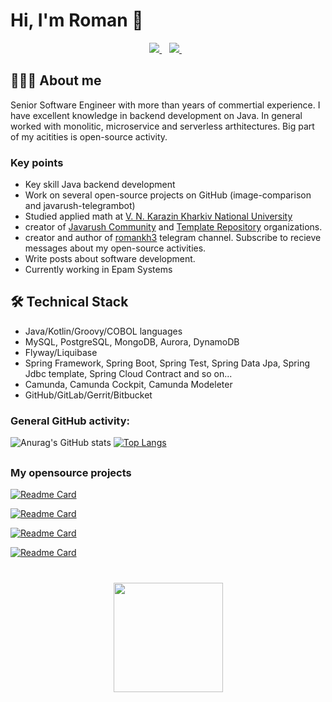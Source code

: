 # Hi, I'm Roman 👋
<p align='center'>
 
  <a href="https://www.linkedin.com/in/romankh3/">
    <img src="https://img.shields.io/badge/linkedin-%230077B5.svg?&style=for-the-badge&logo=linkedin&logoColor=white" />
  </a>&nbsp;&nbsp;
  <a href="https://t.me/joinchat/SpqRPBFo_sM6qm05">
    <img src="https://img.shields.io/badge/Telegram-2CA5E0?style=for-the-badge&logo=telegram&logoColor=white" />        
  </a>&nbsp;&nbsp;
</p>

## 👨🏻‍💻 About me
Senior Software Engineer with more than years of commertial experience. I have excellent knowledge in backend development on Java.
In general worked with monolitic, microservice and serverless arthitectures. Big part of my acitities is open-source activity.

### Key points
*   Key skill Java backend development
*   Work on several open-source projects on GitHub (image-comparison and javarush-telegrambot)
*   Studied applied math at [V. N. Karazin Kharkiv National University](https://www.linkedin.com/school/v.-n.-karazin-kharkiv-national-university/)
*   creator of [Javarush Community](https://github.com/javarushcommunity) and [Template Repository](https://github.com/template-repository) organizations.
*   creator and author of [romankh3](https://t.me/romankh3) telegram channel. Subscribe to recieve messages about my open-source activities.
*   Write posts about software development.
*   Currently working in Epam Systems

## 🛠 Technical Stack
*   Java/Kotlin/Groovy/COBOL languages
*   MySQL, PostgreSQL, MongoDB, Aurora, DynamoDB
*   Flyway/Liquibase
*   Spring Framework, Spring Boot, Spring Test, Spring Data Jpa, Spring Jdbc template, Spring Cloud Contract and so on...
*   Camunda, Camunda Cockpit, Camunda Modeleter
*   GitHub/GitLab/Gerrit/Bitbucket

### General GitHub activity:
![Anurag's GitHub stats](https://github-readme-stats.vercel.app/api?username=romankh3&show_icons=true)
[![Top Langs](https://github-readme-stats.vercel.app/api/top-langs/?username=romankh3&layout=compact)](https://github.com/romankh3/github-readme-stats)

## 

### My opensource projects

[![Readme Card](https://github-readme-stats.vercel.app/api/pin/?username=romankh3&repo=image-comparison)](https://github.com/romankh3/image-comparison) 


[![Readme Card](https://github-readme-stats.vercel.app/api/pin/?username=javarushcommunity&repo=javarush-telegrambot)](https://github.com/javarushcommunity/javarush-telegrambot)


[![Readme Card](https://github-readme-stats.vercel.app/api/pin/?username=romankh3&repo=skyscanner-flight-api-client)](https://github.com/romankh3/skyscanner-flight-api-client)


[![Readme Card](https://github-readme-stats.vercel.app/api/pin/?username=romankh3&repo=flights-monitoring)](https://github.com/romankh3/flights-monitoring)




<div align="center" style="margin: 40px 0">
    <a href="https://github.com/romankh3/github-profile-views-counter">
        <img width="175px" src="https://komarev.com/ghpvc/?username=romankh3&color=DE002D">
    </a>
</div>

<!--
**romankh3/romankh3** is a ✨ _special_ ✨ repository because its `README.md` (this file) appears on your GitHub profile.

Here are some ideas to get you started:

- 🔭 I’m currently working on ...
- 🌱 I’m currently learning ...
- 👯 I’m looking to collaborate on ...
- 🤔 I’m looking for help with ...
- 💬 Ask me about ...
- 📫 How to reach me: ...
- 😄 Pronouns: ...
- ⚡ Fun fact: ...
-->

